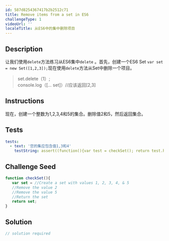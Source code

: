 ```yaml
---
id: 587d8254367417b2b2512c71
title: Remove items from a set in ES6
challengeType: 1
videoUrl: ''
localeTitle: 从ES6中的集中删除项目
---
```


## Description
<section id="description">让我们使用<code>delete</code>方法练习从ES6集中<code>delete</code> 。首先，创建一个ES6 Set <code>var set = new Set([1,2,3]);</code>现在使用<code>delete</code>方法从Set中删除一个项目。 <blockquote> set.delete（1）; <br> console.log（[... set]）//应该返回[2,3] <blockquote></blockquote></blockquote></section>

## Instructions
<section id="instructions">现在，创建一个整数为1,2,3,4和5的集合。删除值2和5，然后返回集合。 </section>

## Tests
<section id='tests'>

```yml
tests:
  - text: '您的集应包含值1,3和4'
    testString: assert((function(){var test = checkSet(); return test.has(1) && test.has(3) && test.has(4) && test.size === 3;})());

```

</section>

## Challenge Seed
<section id='challengeSeed'>

<div id='js-seed'>

```js
function checkSet(){
   var set = //Create a set with values 1, 2, 3, 4, & 5
   //Remove the value 2
   //Remove the value 5
   //Return the set
   return set;
}

```

</div>



</section>

## Solution
<section id='solution'>

```js
// solution required
```
</section>
